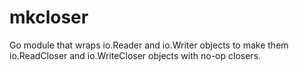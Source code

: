 # mkcloser

Go module that wraps io.Reader and io.Writer objects to make them io.ReadCloser and io.WriteCloser objects with no-op closers.
